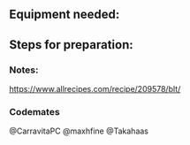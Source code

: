 



## Equipment needed:


## Steps for preparation:



### Notes:
https://www.allrecipes.com/recipe/209578/blt/


### Codemates #
@CarravitaPC
@maxhfine
@Takahaas
